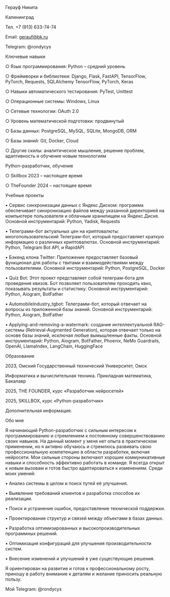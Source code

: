 Герауф Никита

Калининград

Тел. +7 (913) 633-74-74

Email: gerauf@bk.ru

Telegram: @rondycys

Ключевые навыки

○	Язык программирования: Python – средний уровень

○	Фреймворки и библиотеки: Django, Flask, FastAPI, TensorFlow, PyTorch, Requests, SQLAlchemy
TensorFlow, PyTorch, Keras

○	Навыки автоматического тестирования: PyTest, Unittest
	
○	Операционные системы: Windows, Linux

○	Сетевые технологии: OAuth 2.0

○	Уровень математической подготовки: продвинутый

○	Базы данных: PostgreSQL, MySQL, SQLite, MongoDB, ORM

○	Базы знаний: Git, Docker, Cloud

○	Другие скилы: аналитическое мышление, решение проблем, адаптивность и обучение новым технологиям




Python-разработчик, обучение				

○	Skillbox  					2023 – настоящее время

○	TheFounder					2024 – настоящее время

Учебные проекты				


•	Сервис синхронизации данных с Яндекс.Диском: программа обеспечивает синхронизацию файлов между указанной директорией на компьютере пользователя и облачным хранилищем на Яндекс.Диске. 
Основной инструментарий: Python, Yadisk, Requests

•	Телеграмм-бот актуальных цен на криптовалюты: многопользовательский Телеграм-бот, который предоставляет краткую информацию о различных криптовалютах.
Основной инструментарий: Python, Telegram Bot API, и RapidAPI

•	Бэкенд клона Twitter: Приложение предоставляет базовый функционал для работы с твитами и взаимодействиями между пользователями.
Основной инструментарий: Python, PostgreSQL, Docker

•	Quiz Bot: Этот проект представляет собой телеграм-бота для проведения квизов. Бот позволяет пользователям проходить квиз, показывать результаты и статистику.
Основной инструментарий: Python, Aiogram, BotFather

•	AutomobileIndustry_tgbot: Телеграмм-бот, который отвечает на вопросы из приложенной базы знаний.
Основной инструментарий: Python, Aiogram, BotFather

•	Applying-and-removing-a-watermark: создание интеллектуальной RAG-системы (Retrieval-Augmented Generation), которая отвечает только на основе базы знаний, исключая любые вымышленные факты.
Основной инструментарий: Python, Aiogram, BotFather, Phoenix, NeMo Guardrails, OpenAI, LlamaIndex, LangChain, HuggingFace




Образование

2023, Омский Государственный технический Университет, Омск

Информатика и вычислительная техника. Прикладная математика, Бакалавр

2025, THE FOUNDER, курс «Разработчик нейросетей»

2025, SKILLBOX, курс «Python-разработчик»


Дополнительная информация:

Обо мне

Я начинающий Python-разработчик с сильным интересом к программированию и стремлением к постоянному совершенствованию своих навыков. На данный момент у меня нет опыта в практическом применении, но я активно обучаюсь и стремлюсь развивать свою профессиональную компетенцию в области разработки, включая нейросети. Мои сильные стороны включают хорошие коммуникативные навыки и способность эффективно работать в команде. Я всегда открыт к новым вызовам и готов быстро адаптироваться к изменениям.
Среди моих умений:

•	Анализ системы в целом и поиск путей её улучшения.

•	Выявление требований клиентов и разработка способов их реализации.

•	Поиск и устранение ошибок, предоставление технической поддержки.

•	Проектирование структур и связей между объектами в базах данных.

•	Разработка оптимизированных и высокопроизводительных программных решений.

•	Оптимизация конфигураций для улучшения производительности систем.

•	Внесение изменений и улучшений в уже существующие решения.

Я ориентирован на развитие и готов к профессиональному росту, приношу в работу внимание к деталям и желание приносить реальную пользу.

Мой Telegram: @rondycys
